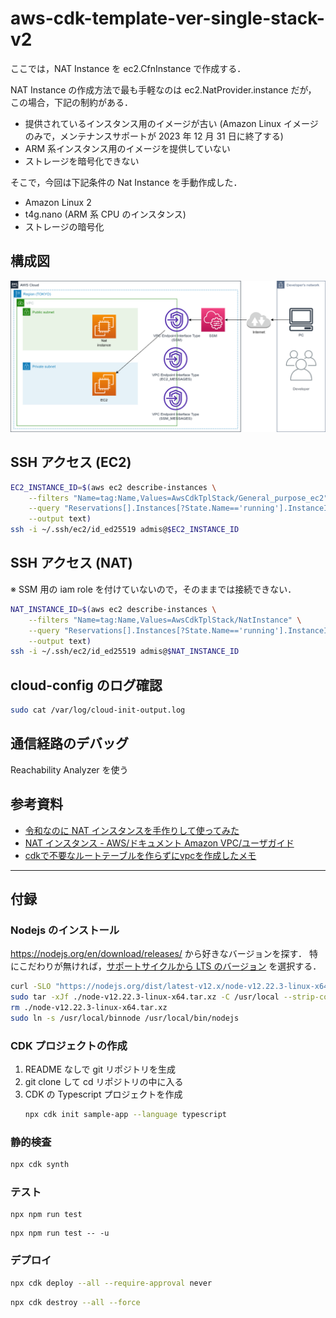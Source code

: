 # aws-cdk-template-ver-single-stack-v2

ここでは，NAT Instance を ec2.CfnInstance で作成する．

NAT Instance の作成方法で最も手軽なのは ec2.NatProvider.instance だが，
この場合，下記の制約がある．
- 提供されているインスタンス用のイメージが古い (Amazon Linux イメージのみで，メンテナンスサポートが 2023 年 12 月 31 日に終了する)
- ARM 系インスタンス用のイメージを提供していない
- ストレージを暗号化できない

そこで，今回は下記条件の Nat Instance を手動作成した．
- Amazon Linux 2
- t4g.nano (ARM 系 CPU のインスタンス)
- ストレージの暗号化

## 構成図

![](architecture.drawio.png)

## SSH アクセス (EC2)

```bash
EC2_INSTANCE_ID=$(aws ec2 describe-instances \
    --filters "Name=tag:Name,Values=AwsCdkTplStack/General_purpose_ec2" \
    --query "Reservations[].Instances[?State.Name=='running'].InstanceId[]" \
    --output text)
ssh -i ~/.ssh/ec2/id_ed25519 admis@$EC2_INSTANCE_ID
```

## SSH アクセス (NAT)

※ SSM 用の iam role を付けていないので，そのままでは接続できない．

```bash
NAT_INSTANCE_ID=$(aws ec2 describe-instances \
    --filters "Name=tag:Name,Values=AwsCdkTplStack/NatInstance" \
    --query "Reservations[].Instances[?State.Name=='running'].InstanceId[]" \
    --output text)
ssh -i ~/.ssh/ec2/id_ed25519 admis@$NAT_INSTANCE_ID
```

## cloud-config のログ確認

```bash
sudo cat /var/log/cloud-init-output.log
```

## 通信経路のデバッグ

Reachability Analyzer を使う

## 参考資料

- [令和なのに NAT インスタンスを手作りして使ってみた](https://dev.classmethod.jp/articles/nat-instance-handmaid/)
- [NAT インスタンス - AWS/ドキュメント Amazon VPC/ユーザガイド](https://docs.aws.amazon.com/ja_jp/vpc/latest/userguide/VPC_NAT_Instance.html)
- [cdkで不要なルートテーブルを作らずにvpcを作成したメモ](https://qiita.com/hibohiboo/items/cf953c3a0efdcc1e2d9c#%E3%82%BD%E3%83%BC%E3%82%B9)

---

## 付録

### Nodejs のインストール

https://nodejs.org/en/download/releases/ から好きなバージョンを探す．
特にこだわりが無ければ，[サポートサイクルから LTS のバージョン](https://endoflife.date/nodejs) を選択する．

```bash
curl -SLO "https://nodejs.org/dist/latest-v12.x/node-v12.22.3-linux-x64.tar.xz"
sudo tar -xJf ./node-v12.22.3-linux-x64.tar.xz -C /usr/local --strip-components=1 --no-same-owner
rm ./node-v12.22.3-linux-x64.tar.xz
sudo ln -s /usr/local/binnode /usr/local/bin/nodejs
```

### CDK プロジェクトの作成
1. README なしで git リポジトリを生成
2. git clone して cd リポジトリの中に入る
3. CDK の Typescript プロジェクトを作成
   ```bash
   npx cdk init sample-app --language typescript
   ```

### 静的検査
```bash
npx cdk synth
```

### テスト
```
npx npm run test
```
```
npx npm run test -- -u
```

### デプロイ
```bash
npx cdk deploy --all --require-approval never
```
```bash
npx cdk destroy --all --force
```

